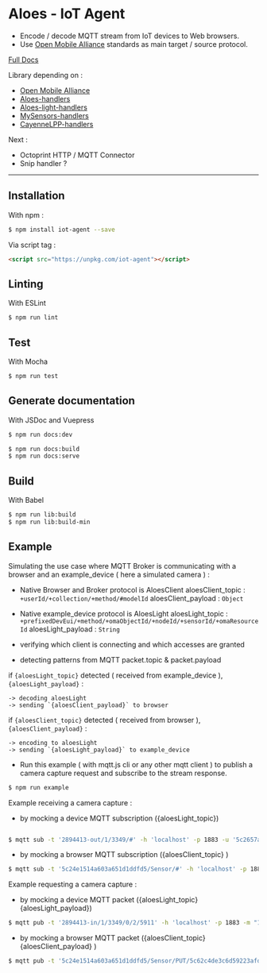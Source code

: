 # Aloes - IoT Agent

- Encode / decode MQTT stream from IoT devices to Web browsers.
- Use [Open Mobile Alliance](http://www.openmobilealliance.org/wp/OMNA/LwM2M/LwM2MRegistry.html) standards as main target / source protocol.

[Full Docs](https://aloes.frama.io/iot-agent/)

Library depending on :

- [Open Mobile Alliance](http://www.openmobilealliance.org/wp/OMNA/LwM2M/LwM2MRegistry.html)
- [Aloes-handlers](https://www.npmjs.com/package/aloes-handlers)
- [Aloes-light-handlers](https://framagit.org/aloes/aloes-light-handlers)
- [MySensors-handlers](https://framagit.org/aloes/mysensors-handlers)
- [CayenneLPP-handlers](https://framagit.org/aloes/cayennelpp-handlers)

Next :

- Octoprint HTTP / MQTT Connector
- Snip handler ?

---

## Installation

With npm :

```bash
$ npm install iot-agent --save
```

Via script tag :

```html
<script src="https://unpkg.com/iot-agent"></script>
```

## Linting

With ESLint

```bash
$ npm run lint
```

## Test

With Mocha

```bash
$ npm run test
```

## Generate documentation

With JSDoc and Vuepress

```bash
$ npm run docs:dev
```

```bash
$ npm run docs:build
$ npm run docs:serve
```

## Build

With Babel

```bash
$ npm run lib:build
$ npm run lib:build-min
```

## Example

Simulating the use case where MQTT Broker is communicating with a browser and an example_device ( here a simulated camera ) :

- Native Browser and Broker protocol is AloesClient
  aloesClient_topic : `+userId/+collection/+method/#modelId`
  aloesClient_payload : `Object`

- Native example_device protocol is AloesLight
  aloesLight_topic : `+prefixedDevEui/+method/+omaObjectId/+nodeId/+sensorId/+omaResourceId`
  aloesLight_payload : `String`

- verifying which client is connecting and which accesses are granted

- detecting patterns from MQTT packet.topic & packet.payload

if `{aloesLight_topic}` detected ( received from example_device ), `{aloesLight_payload}` :

    -> decoding aloesLight
    -> sending `{aloesClient_payload}` to browser

if `{aloesClient_topic}` detected ( received from browser ), `{aloesClient_payload}` :

    -> encoding to aloesLight
    -> sending `{aloesLight_payload}` to example_device

- Run this example ( with mqtt.js cli or any other mqtt client ) to publish a camera capture request and subscribe to the stream response.

```bash
$ npm run example
```

Example receiving a camera capture :

- by mocking a device MQTT subscription ({aloesLight_topic})

```bash

$ mqtt sub -t '2894413-out/1/3349/#' -h 'localhost' -p 1883 -u '5c2657ad36bb1052f87cf417' -P 'ACSk0JG16GGBudI1CW4fYIYeVsUGTFOpyXxTckamKdznED1CGEBcYLLm7SrCNo6g'
```

- by mocking a browser MQTT subscription ({aloesClient_topic} )

```bash
$ mqtt sub -t '5c24e1514a603a651d1ddfd5/Sensor/#' -h 'localhost' -p 1883 -u '5c24e1514a603a651d1ddfd5' -P 'DregdyAV9eE5WLQtUl82mVh6uzcYSsJjXx0Kf8TcXB7SSYRpysEJ1OfPuWUlNiyZ'
```

Example requesting a camera capture :

- by mocking a device MQTT packet ({aloesLight_topic}{aloesLight_payload})

```bash
$ mqtt pub -t '2894413-in/1/3349/0/2/5911' -h 'localhost' -p 1883 -m "1" -u '5c2657ad36bb1052f87cf417' -P 'ACSk0JG16GGBudI1CW4fYIYeVsUGTFOpyXxTckamKdznED1CGEBcYLLm7SrCNo6g'
```

- by mocking a browser MQTT packet ({aloesClient_topic}{aloesClient_payload} )

```bash
$ mqtt pub -t '5c24e1514a603a651d1ddfd5/Sensor/PUT/5c62c4de3c6d59223afdf891' -h 'localhost' -p 1883 -m '{"id": "5c62c4de3c6d59223afdf891","name": "Bitmap", "type": 3349, "devEui": "2894413", "resources": { "5750": "app-name", "5910": null, "5911": true, "5912": "" }, "value": "1", "resource": 5911, "frameCounter": 248, "transportProtocol": "aloesLight", "transportProtocolVersion": "1", "messageProtocol": "aloesLight", "messageProtocolVersion": "1", "nativeSensorId": "2", "nativeNodeId": "0", "nativeType": 3349, "nativeResource": 5910, "accountId": "5c24e1514a603a651d1ddfd5", "deviceId": "5c2657ad36bb1052f87cf417", "inPrefix": "-in", "outPrefix": "-out"}' -u '5c24e1514a603a651d1ddfd5' -P 'DregdyAV9eE5WLQtUl82mVh6uzcYSsJjXx0Kf8TcXB7SSYRpysEJ1OfPuWUlNiyZ'

```

